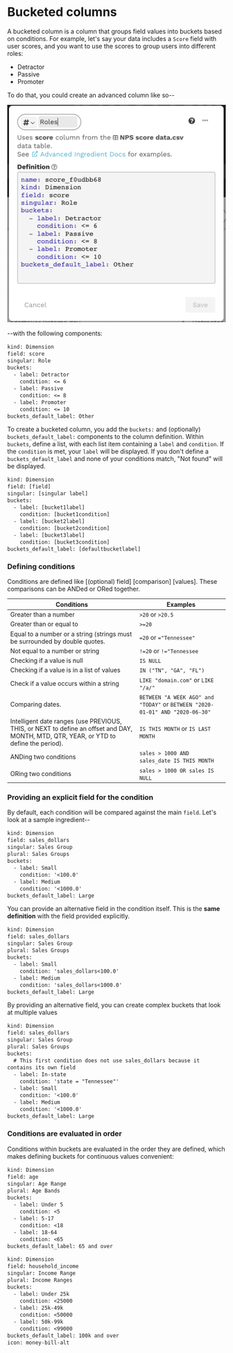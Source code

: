 # Bucketed columns

A bucketed column is a column that groups field values into buckets based on conditions. For example, let's say your data includes a `Score` field with user scores, and you want to use the scores to group users into different roles:&#x20;

* Detractor
* Passive
* Promoter

To do that, you could create an advanced column like so--

![Advanced column using buckets](<../../../.gitbook/assets/image (342).png>)

\--with the following components:

```
kind: Dimension
field: score
singular: Role
buckets:
  - label: Detractor
    condition: <= 6
  - label: Passive
    condition: <= 8
  - label: Promoter
    condition: <= 10
buckets_default_label: Other
```

To create a bucketed column, you add the `buckets:` and (optionally) `buckets_default_label:` components to the column definition. Within `buckets`, define a list, with each list item containing a `label` and `condition`. If the `condition` is met, your `label` will be displayed. If you don't define a `buckets_default_label` and none of your conditions match, "Not found" will be displayed.

```
kind: Dimension
field: [field]
singular: [singular label]
buckets:
  - label: [bucket1label]
    condition: [bucket1condition]
  - label: [bucket2label]
    condition: [bucket2condition]
  - label: [bucket3label]
    condition: [bucket3condition]
buckets_default_label: [defaultbucketlabel]
```

### Defining conditions

Conditions are defined like \[(optional) field] \[comparison] \[values]. These comparisons can be ANDed or ORed together.&#x20;

| Conditions                                                                                                                             | Examples                                                                      |
| -------------------------------------------------------------------------------------------------------------------------------------- | ----------------------------------------------------------------------------- |
| Greater than a number                                                                                                                  | `>20` or `>20.5`                                                              |
| Greater than or equal to                                                                                                               | `>=20`                                                                        |
| Equal to a number or a string (strings must be surrounded by double quotes.                                                            | `=20` or `="Tennessee"`                                                       |
| Not equal to a number or string                                                                                                        | `!=20` or `!="Tennessee`                                                      |
| Checking if a value is null                                                                                                            | `IS NULL`                                                                     |
| Checking if a value is in a list of values                                                                                             | `IN ("TN", "GA", "FL")`                                                       |
| Check if a value occurs within a string                                                                                                | `LIKE "domain.com"` or `LIKE "/a/"`                                           |
| Comparing dates.                                                                                                                       | `BETWEEN "A WEEK AGO" and "TODAY"` or `BETWEEN "2020-01-01" AND "2020-06-30"` |
| Intelligent date ranges (use PREVIOUS, THIS, or NEXT to define an offset and DAY, MONTH, MTD, QTR, YEAR, or YTD to define the period). | `IS THIS MONTH` or `IS LAST MONTH`                                            |
| ANDing two conditions                                                                                                                  |  `sales > 1000 AND sales_date IS THIS MONTH`                                  |
| ORing two conditions                                                                                                                   | `sales > 1000 OR sales IS NULL`                                               |

### Providing an explicit field for the condition

By default, each condition will be compared against the main `field`. Let's look at a sample ingredient--

```
kind: Dimension
field: sales_dollars
singular: Sales Group
plural: Sales Groups
buckets:
  - label: Small
    condition: '<100.0'
  - label: Medium
    condition: '<1000.0'
buckets_default_label: Large
```

You can provide an alternative field in the condition itself. This is the **same definition** with the field provided explicitly.

```
kind: Dimension
field: sales_dollars
singular: Sales Group
plural: Sales Groups
buckets:
  - label: Small
    condition: 'sales_dollars<100.0'
  - label: Medium
    condition: 'sales_dollars<1000.0'
buckets_default_label: Large
```

By providing an alternative field, you can create complex buckets that look at multiple values

```
kind: Dimension
field: sales_dollars
singular: Sales Group
plural: Sales Groups
buckets:
  # This first condition does not use sales_dollars because it contains its own field
  - label: In-state
    condition: 'state = "Tennessee"'
  - label: Small
    condition: '<100.0'
  - label: Medium
    condition: '<1000.0'
buckets_default_label: Large
```

### Conditions are evaluated in order

Conditions within buckets are evaluated in the order they are defined, which makes defining buckets for continuous values convenient:

```
kind: Dimension
field: age
singular: Age Range
plural: Age Bands
buckets:
  - label: Under 5
    condition: <5
  - label: 5-17
    condition: <18
  - label: 18-64
    condition: <65
buckets_default_label: 65 and over
```

```
kind: Dimension
field: household_income
singular: Income Range
plural: Income Ranges
buckets:
  - label: Under 25k
    condition: <25000
  - label: 25k-49k
    condition: <50000
  - label: 50k-99k
    condition: <99000
buckets_default_label: 100k and over
icon: money-bill-alt
```
